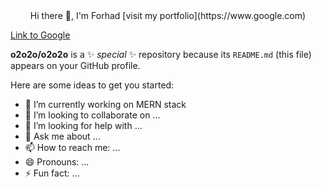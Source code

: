 <div align="center">Hi there 👋, I'm Forhad [visit my portfolio](https://www.google.com)</div>

[Link to Google](https://www.google.com)

**o2o2o/o2o2o** is a ✨ _special_ ✨ repository because its `README.md` (this file) appears on your GitHub profile.

Here are some ideas to get you started:

- 🔭 I’m currently working on MERN stack 
- 👯 I’m looking to collaborate on ...
- 🤔 I’m looking for help with ...
- 💬 Ask me about ...
- 📫 How to reach me: ...
- 😄 Pronouns: ...
- ⚡ Fun fact: ...

